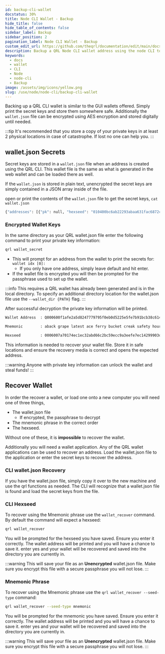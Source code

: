 ```yaml
---
id: backup-cli-wallet
docstatus: 30%
title: Node CLI Wallet - Backup
hide_title: false
hide_table_of_contents: false
sidebar_label: Backup
sidebar_position: 2
pagination_label: Node CLI Wallet - Backup
custom_edit_url: https://github.com/theqrl/documentation/edit/main/docs/Node/node-cli/backup-cli-wallet.md
description: Backup a QRL Node CLI wallet address using the node CLI tools
keywords:
  - docs
  - wallet
  - CLI
  - Node
  - node-cli
  - Backup
image: /assets/img/icons/yellow.png
slug: /use/node/node-cli/backup-cli-wallet
---
```


Backing up a QRL CLI wallet is similar to the GUI wallets offered. Simply print the secret keys and store them somewhere safe. Additionally the `wallet.json` file can be encrypted using AES encryption and stored digitally until needed. 

:::tip 
It's recommended that you store a copy of your private keys in at least 2 physical locations in case of catastrophe. If lost no one can help you.
:::

## wallet.json Secrets

Secret keys are stored in a `wallet.json` file when an address is created using the QRL CLI. This wallet file is the same as what is generated in the web wallet and can be loaded there as well. 

If the `wallet.json` is stored in plain text, unencrypted the secret keys are simply contained in a JSON array inside of the file. 

open or print the contents of the `wallet.json` file to get the secret keys, `cat wallet.json`

```bash {}
{"addresses": [{"pk": null, "hexseed": "010400bc6ab22293abaa631fac6872cd1514aa7961e3de56766518158925ba97bebd50ca7855a5047eca0da6a9042171337ae4", "mnemonic": "absorb drank rust prone caller depict primal cowboy pulsar mare smoky five prime noble threat tile kedge flak berlin mutiny rose leap safer assume know gallop agony twelve audio hit agenda birch crisis quest", "height": 8, "hashFunction": "shake128", "signatureType": 0, "index": 0, "address": "Q01040094e6916e412d5b9e8db40d12c8f8fd224a5a33a31c191850ca6a55b102fdbdcbdcc59819"}], "encrypted": false, "version": 1}
````


### Encrypted Wallet Keys

In the same directory as your QRL wallet.json file enter the following command to print your private key information:

```bash 
qrl wallet_secret
```
- This will prompt for an address from the wallet to print the secrets for: `wallet idx [0]:` 
  - If you only have one address, simply leave default and hit enter.
- If the wallet file is encrypted you will then be prompted for the passphrase used to set up the wallet.

:::info
This requires a QRL wallet has already been generated and is in the local directory. To specify an additional directory location for the wallet.json file use the `--wallet_dir {PATH}` flag.
:::



After successful decryption the private key information will be printed.

```bash {3,5}
Wallet Address  : Q000600f1afe2a5d8247779795f0eb0d5225e5fe7b91bcb38c614b5a62fa3df0f5cfe92e6355ace

Mnemonic        : aback grape latest ace ferry bucket creak safety hour russia parade site donor yeast tunnel dusty odd dirt mutual you brine might two mercy shady print smite wrap swan common coat modify leave tort

Hexseed         : 0006007a70174ec1ec32abd66c2bc59ecc9a3eefe7ec14299903d2928ff01da8c0ecf8a6c46aa9ccffd4dbe2ee2d38e57c3e7a
```

This information is needed to recover your wallet file. Store it in safe locations and ensure the recovery media is correct and opens the expected address.

:::warning Anyone with private key information can unlock the wallet and steal funds!
:::


## Recover Wallet


In order the recover a wallet, or load one onto a new computer you will need one of three things, 

- The wallet.json file
  - If encrypted, the passphrase to decrypt
- The mnemonic phrase in the correct order
- The hexseed. 

Without one of these, it is **impossible** to recover the wallet.

Additionally you will need a wallet application. Any of the QRL wallet applications can be used to recover an address. Load the wallet.json file to the application or enter the secret keys to recover the address.

### CLI wallet.json Recovery

If you have the wallet.json file, simply copy it over to the new machine and use the qrl functions as needed. The CLI will recognize that a wallet.json file is found and load the secret keys from the file.


### CLI Hexseed

To recover using the Mnemonic phrase use the `wallet_recover` command. By default the command will expect a hexseed:

```bash
qrl wallet_recover
```

You will be prompted for the hexseed you have saved. Ensure you enter it correctly. The wallet address will be printed and you will have a chance to save it. enter yes and your wallet will be recovered and saved into the directory you are currently in. 

:::warning
This will save your file as an **Unencrypted** wallet.json file. Make sure you encrypt this file with a secure passphrase you will not lose.
:::

### Mnemonic Phrase

To recover using the Mnemonic phrase use the `qrl wallet_recover --seed-type` command:

```bash
qrl wallet_recover --seed-type mnemonic
```

You will be prompted for the mnemonic you have saved. Ensure you enter it correctly. The wallet address will be printed and you will have a chance to save it. enter yes and your wallet will be recovered and saved into the directory you are currently in.


:::warning
This will save your file as an **Unencrypted** wallet.json file. Make sure you encrypt this file with a secure passphrase you will not lose.
:::